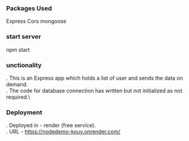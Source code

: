 ### Packages Used
Express
Cors
mongoose

### start server
npm start

### unctionality
. This is an Express app which holds a list of user and sends the data on demand.\
. The code for database connection has written but not initialized as not required.\

### Deployment
. Deployed in - render (free service).\
. URL - https://nodedemo-kouy.onrender.com/